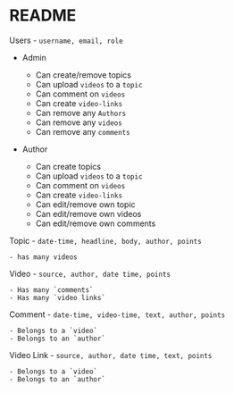 README
==========

Users - `username, email, role`

- Admin
	- Can create/remove topics
	- Can upload `videos` to a `topic`
	- Can comment on `videos`
	- Can create `video-links`
	- Can remove any `Authors`
	- Can remove any `videos`
	- Can remove any `comments`

- Author
	- Can create topics
	- Can upload `videos` to a `topic`
	- Can comment on `videos`
	- Can create `video-links`
	- Can edit/remove own topic
	- Can edit/remove own videos
	- Can edit/remove own comments

Topic - `date-time, headline, body, author, points`

	- has many videos

Video - `source, author, date time, points`

	- Has many `comments`
	- Has many `video links`

Comment - `date-time, video-time, text, author, points`

	- Belongs to a `video`
	- Belongs to an `author`

Video Link - `source, author, date time, text, points`

	- Belongs to a `video`
	- Belongs to an `author`
